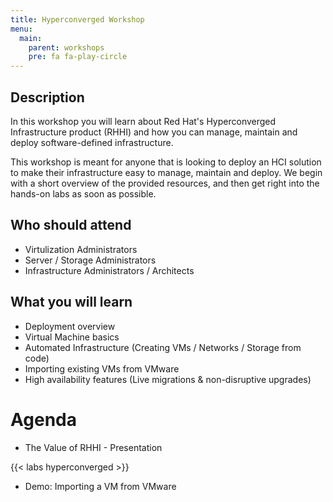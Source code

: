 ```yaml
---
title: Hyperconverged Workshop
menu:
  main:
    parent: workshops
    pre: fa fa-play-circle 
---
```


## Description

In this workshop you will learn about Red Hat's Hyperconverged Infrastructure product (RHHI) and how you can manage, maintain and deploy software-defined infrastructure.

This workshop is meant for anyone that is looking to deploy an HCI solution to make their infrastructure easy to manage, maintain and deploy.  We begin with a short overview of the provided resources, and then get right into the hands-on labs as soon as possible.

## Who should attend

- Virtulization Administrators
- Server / Storage Administrators
- Infrastructure Administrators / Architects

## What you will learn

- Deployment overview
- Virtual Machine basics
- Automated Infrastructure (Creating VMs / Networks / Storage from code)
- Importing existing VMs from VMware
- High availability features (Live migrations & non-disruptive upgrades)

# Agenda

- The Value of RHHI - Presentation

{{< labs hyperconverged >}}

- Demo: Importing a VM from VMware

